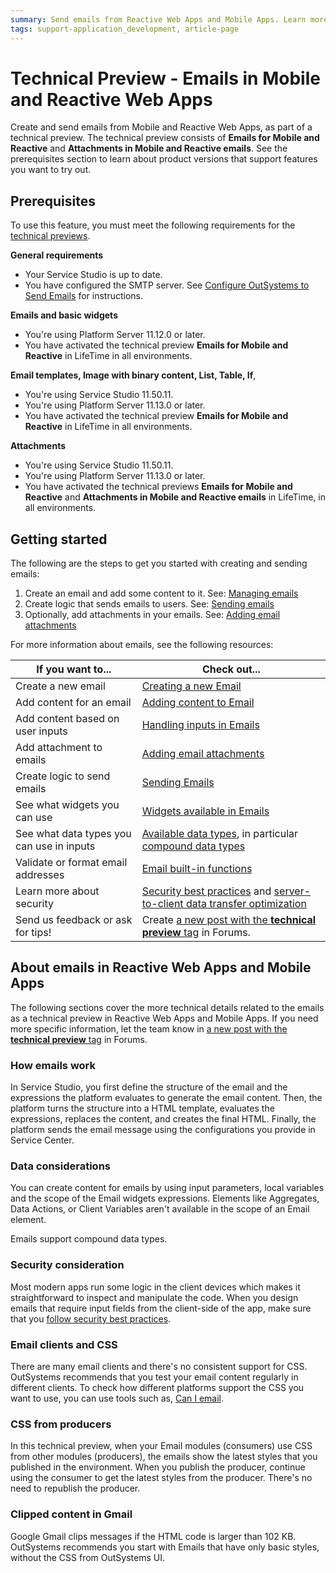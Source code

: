 ```yaml
---
summary: Send emails from Reactive Web Apps and Mobile Apps. Learn more about how emails work in OutSystems.
tags: support-application_development, article-page
---
```


# Technical Preview - Emails in Mobile and Reactive Web Apps

Create and send emails from Mobile and Reactive Web Apps, as part of a technical preview. The technical preview consists of **Emails for Mobile and Reactive** and **Attachments in Mobile and Reactive emails**. See the prerequisites section to learn about product versions that support features you want to try out. 

## Prerequisites

To use this feature, you must meet the following requirements for the [technical previews](https://success.outsystems.com/Support/Enterprise_Customers/Upgrading/Technical_Preview_features).

**General requirements**

* Your Service Studio is up to date.
* You have configured the SMTP server. See [Configure OutSystems to Send Emails](../../../extensibility-and-integration/configure-send-emails.md) for instructions.

**Emails and basic widgets**

* You're using Platform Server 11.12.0 or later.
* You have activated the technical preview **Emails for Mobile and Reactive** in LifeTime in all environments.

**Email templates, Image with binary content, List, Table, If**,

* You're using Service Studio 11.50.11.
* You're using Platform Server 11.13.0 or later.
* You have activated the technical preview **Emails for Mobile and Reactive** in LifeTime in all environments.

**Attachments** 

* You're using Service Studio 11.50.11.
* You're using Platform Server 11.13.0 or later.
* You have activated the technical previews **Emails for Mobile and Reactive** and **Attachments in Mobile and Reactive emails** in LifeTime, in all environments.

## Getting started

The following are the steps to get you started with creating and sending emails:

1. Create an email and add some content to it. See: [Managing emails](managing.md)
2. Create logic that sends emails to users. See: [Sending emails](sending.md)
3. Optionally, add attachments in your emails. See: [Adding email attachments](attachments.md)

For more information about emails, see the following resources:

If you want to... | Check out... |
| - | - |
| Create a new email | [Creating a new Email](managing.md#creating-a-new-email) | 
| Add content for an email | [Adding content to Email](managing.md#adding-content-to-email)| 
| Add content based on user inputs  | [Handling inputs in Emails](managing.md#handling-inputs-in-emails)| 
| Add attachment to emails  | [Adding email attachments](attachments.md)| 
| Create logic to send emails | [Sending Emails](sending.md)| 
| See what widgets you can use  | [Widgets available in Emails](widgets.md#widgets-available-in-emails)| 
| See what data types you can use in inputs  | [Available data types](../../../ref/data/data-types/available-data-types.md), in particular [compound data types](../../../ref/data/data-types/available-data-types.md#compound-data-types)  | 
| Validate or format email addresses | [Email built-in functions](../../../ref/lang/auto/builtinfunction.Email.final.md)  | 
| Learn more about security | [Security best practices](https://success.outsystems.com/Documentation/Best_Practices/Security/Reactive_web_security_best_practices) and [server-to-client data transfer optimization](https://success.outsystems.com/Support/Enterprise_Customers/Upgrading/Technical_Preview_-_Server-to-client_data_transfer_optimization) | 
| Send us feedback or ask for tips! | Create [a new post with the **technical preview** tag](https://www.outsystems.com/forums/tag/6875/technical-preview/) in Forums. |

## About emails in Reactive Web Apps and Mobile Apps

The following sections cover the more technical details related to the emails as a technical preview in Reactive Web Apps and Mobile Apps. If you need more specific information, let the team know in [a new post with the **technical preview** tag](https://www.outsystems.com/forums/tag/6875/technical-preview/) in Forums.

### How emails work

In Service Studio, you first define the structure of the email and the expressions the platform evaluates to generate the email content. Then, the platform turns the structure into a HTML template, evaluates the expressions, replaces the content, and creates the final HTML. Finally, the platform sends the email message using the configurations you provide in Service Center.

### Data considerations

You can create content for emails by using input parameters, local variables and the scope of the Email widgets expressions. Elements like Aggregates, Data Actions, or Client Variables aren't available in the scope of an Email element.

Emails support compound data types.

### Security consideration

Most modern apps run some logic in the client devices which makes it straightforward to inspect and manipulate the code. When you design emails that require input fields from the client-side of the app, make sure that you [follow security best practices](https://success.outsystems.com/Documentation/Best_Practices/Security/Reactive_web_security_best_practices).

### Email clients and CSS

There are many email clients and there's no consistent support for CSS. OutSystems recommends that you test your email content regularly in different clients. To check how different platforms support the CSS you want to use, you can use tools such as, [Can I email](https://www.caniemail.com/).

### CSS from producers

In this technical preview, when your Email modules (consumers) use CSS from other modules (producers), the emails show the latest styles that you published in the environment. When you publish the producer, continue using the consumer to get the latest styles from the producer. There's no need to republish the producer.

### Clipped content in Gmail

Google Gmail clips messages if the HTML code is larger than 102 KB. OutSystems recommends you start with Emails that have only basic styles, without the CSS from OutSystems UI.

